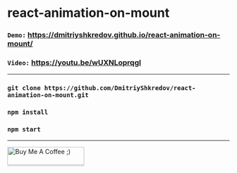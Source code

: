 # react-animation-on-mount

### `Demo:` https://dmitriyshkredov.github.io/react-animation-on-mount/

### `Video:` https://youtu.be/wUXNLoprqgI

---

### `git clone https://github.com/DmitriyShkredov/react-animation-on-mount.git`

### `npm install`

### `npm start`

---
<a href="https://www.buymeacoffee.com/DmitriyShkredov" target="_blank"><img src="https://www.buymeacoffee.com/assets/img/custom_images/orange_img.png" alt="Buy Me A Coffee ;)" style="height: 41px !important;width: 174px !important;box-shadow: 0px 3px 2px 0px rgba(190, 190, 190, 0.5) !important;-webkit-box-shadow: 0px 3px 2px 0px rgba(190, 190, 190, 0.5) !important;" ></a>
